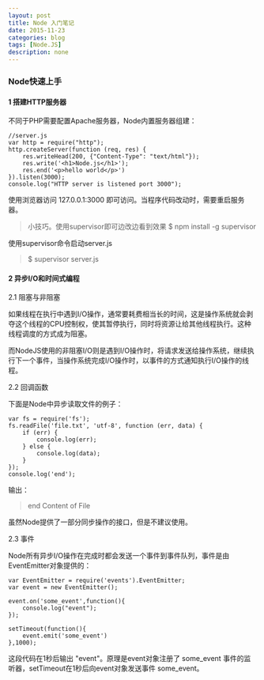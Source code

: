 ```yaml
---
layout: post
title: Node 入门笔记
date: 2015-11-23
categories: blog
tags: [Node.JS]
description: none
---
```


### Node快速上手

#### 1 搭建HTTP服务器

不同于PHP需要配置Apache服务器，Node内置服务器组建：

    //server.js
    var http = require("http");
    http.createServer(function (req, res) {
        res.writeHead(200, {"Content-Type": "text/html"});
        res.write('<h1>Node.js</h1>');
        res.end('<p>hello world</p>')
    }).listen(3000);
    console.log("HTTP server is listened port 3000");

使用浏览器访问 127.0.0.1:3000 即可访问。当程序代码改动时，需要重启服务器。

>小技巧。使用supervisor即可边改边看到效果
>$ npm install -g supervisor

使用supervisor命令启动server.js

>$ supervisor server.js 

#### 2 异步I/O和时间式编程

2.1 阻塞与非阻塞

如果线程在执行中遇到I/O操作，通常要耗费相当长的时间，这是操作系统就会剥夺这个线程的CPU控制权，使其暂停执行，同时将资源让给其他线程执行。这种线程调度的方式成为阻塞。

而NodeJS使用的非阻塞I/O则是遇到I/O操作时，将请求发送给操作系统，继续执行下一个事件，当操作系统完成I/O操作时，以事件的方式通知执行I/O操作的线程。

2.2 回调函数

下面是Node中异步读取文件的例子：

    var fs = require('fs');
    fs.readFile('file.txt', 'utf-8', function (err, data) {
        if (err) {
            console.log(err);
        } else {
            console.log(data);
        }
    });
    console.log('end');

输出：

>end
>Content of File

虽然Node提供了一部分同步操作的接口，但是不建议使用。

2.3 事件

Node所有异步I/O操作在完成时都会发送一个事件到事件队列，事件是由EventEmitter对象提供的：

    var EventEmitter = require('events').EventEmitter;
    var event = new EventEmitter();
    
    event.on('some_event',function(){
        console.log("event");
    });
    
    setTimeout(function(){
        event.emit('some_event')
    },1000);

这段代码在1秒后输出 "event"。原理是event对象注册了 some_event 事件的监听器，setTimeout在1秒后向event对象发送事件 some_event。



